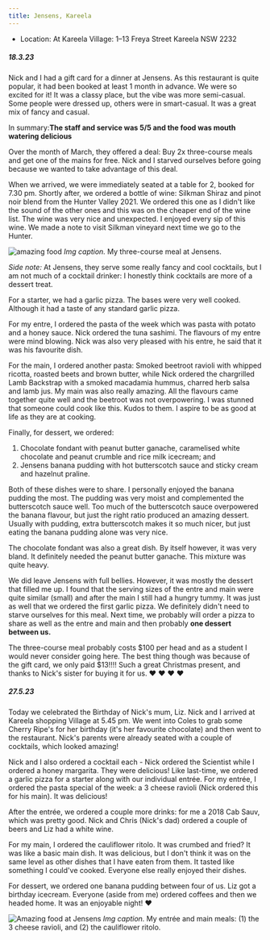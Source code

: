 ```yaml
---
title: Jensens, Kareela
---
```


- Location: At Kareela Village: 1–13 Freya Street  Kareela NSW 2232

##### 18.3.23
Nick and I had a gift card for a dinner at Jensens. As this restaurant is quite popular, it had been booked at least 1 month in advance. We were so excited for it! It was a classy place, but the vibe was more semi-casual. Some people were dressed up, others were in smart-casual. It was a great mix of fancy and casual. 

In summary:**The staff and service was 5/5 and the food was mouth watering delicious**

Over the month of March, they offered a deal: Buy 2x three-course meals and get one of the mains for free. Nick and I starved ourselves before going because we wanted to take advantage of this deal. 

When we arrived, we were immediately seated at a table for 2, booked for 7.30 pm.  Shortly after, we ordered a bottle of wine: Silkman Shiraz and pinot noir blend from the Hunter Valley 2021. We ordered this one as I didn't like the sound of the other ones and this was on the cheaper end of the wine list. The wine was very nice and unexpected. I enjoyed every sip of this wine. We made a note to visit Silkman vineyard next time we go to the Hunter. 

![amazing food](pictures/food-jensens2.png)
*Img caption.* My three-course meal at Jensens. 

*Side note:* At Jensens, they serve some really fancy and cool cocktails, but I am not much of a cocktail drinker: I honestly think cocktails are more of a dessert treat. 

For a starter, we had a garlic pizza. The bases were very well cooked. Although it had a taste of any standard garlic pizza. 

For my entre, I ordered the pasta of the week which was pasta with potato and a honey sauce. Nick ordered the tuna sashimi. The flavours of my entre were mind blowing. Nick was also very pleased with his entre, he said that it was his favourite dish. 

For the main, I ordered another pasta: Smoked beetroot ravioli with whipped ricotta, roasted beets and brown butter, while Nick ordered the chargrilled Lamb Backstrap with a smoked macadamia hummus, charred herb salsa and lamb jus. My main was also really amazing. All the flavours came together quite well and the beetroot was not overpowering. I was stunned that someone could cook like this. Kudos to them. I aspire to be as good at life as they are at cooking. 

Finally, for dessert, we ordered:
1. Chocolate fondant with peanut butter ganache, caramelised white chocolate and peanut crumble and rice milk icecream; and 
2. Jensens banana pudding with hot butterscotch sauce and sticky cream and hazelnut praline. 

Both of these dishes were to share. I personally enjoyed the banana pudding the most. The pudding was very moist and complemented the butterscotch sauce well. Too much of the butterscotch sauce overpowered the banana flavour, but just the right ratio produced an amazing dessert. Usually with pudding, extra butterscotch makes it so much nicer, but just eating the banana pudding alone was very nice. 

The chocolate fondant was also a great dish. By itself however, it was very bland. It definitely needed the peanut butter ganache. This mixture was quite heavy. 

We did leave Jensens with full bellies. However, it was mostly the dessert that filled me up. I found that the serving sizes of the entre and main were quite similar (small) and after the main I still had a hungry tummy. It was just as well that we ordered the first garlic pizza. We definitely didn't need to starve ourselves for this meal. Next time, we probably will order a pizza to share as well as the entre and main and then probably **one dessert between us.**

The three-course meal probably costs $100 per head and as a student I would never consider going here. The best thing though was because of the gift card, we only paid $13!!!! Such a great Christmas present, and thanks to Nick's sister for buying it for us. ♥ ♥ ♥ ♥


##### 27.5.23
Today we celebrated the Birthday of Nick's mum, Liz. Nick and I arrived at Kareela shopping Village at 5.45 pm. We went into Coles to grab some Cherry Ripe's for her birthday (it's her favourite chocolate) and then went to the restaurant. Nick's parents were already seated with a couple of cocktails, which looked amazing! 

Nick and I also ordered a cocktail each - Nick ordered the Scientist while I ordered a honey margarita. They were delicious! Like last-time, we ordered a garlic pizza for a starter along with our individual entrée. For my entrée, I ordered the pasta special of the week: a 3 cheese ravioli (Nick ordered this for his main). It was delicious! 

After the entrée, we ordered a couple more drinks: for me a 2018 Cab Sauv, which was pretty good. Nick and Chris (Nick's dad) ordered a couple of beers and Liz had a white wine. 

For my main, I ordered the cauliflower ritolo. It was crumbed and fried? It was like a basic main dish. It was delicious, but I don't think it was on the same level as other dishes that I have eaten from them. It tasted like something I could've cooked. Everyone else really enjoyed their dishes. 

For dessert, we ordered one banana pudding between four of us. Liz got a birthday icecream. Everyone (aside from me) ordered coffees and then we headed home. It was an enjoyable night! ♥

![Amazing food at Jensens](pictures/food-jensens.png)
*Img caption.* My entrée and main meals: (1) the 3 cheese ravioli, and (2) the cauliflower ritolo. 